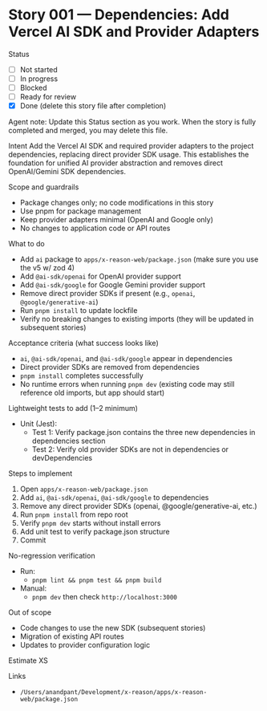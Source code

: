 # Story 001 — Dependencies: Add Vercel AI SDK and Provider Adapters

Status
- [ ] Not started
- [ ] In progress
- [ ] Blocked
- [ ] Ready for review
- [x] Done (delete this story file after completion)

Agent note: Update this Status section as you work. When the story is fully completed and merged, you may delete this file.

Intent
Add the Vercel AI SDK and required provider adapters to the project dependencies, replacing direct provider SDK usage. This establishes the foundation for unified AI provider abstraction and removes direct OpenAI/Gemini SDK dependencies.

Scope and guardrails
- Package changes only; no code modifications in this story
- Use pnpm for package management
- Keep provider adapters minimal (OpenAI and Google only)
- No changes to application code or API routes

What to do
- Add `ai` package to `apps/x-reason-web/package.json` (make sure you use the v5 w/ zod 4)
- Add `@ai-sdk/openai` for OpenAI provider support
- Add `@ai-sdk/google` for Google Gemini provider support
- Remove direct provider SDKs if present (e.g., `openai`, `@google/generative-ai`)
- Run `pnpm install` to update lockfile
- Verify no breaking changes to existing imports (they will be updated in subsequent stories)

Acceptance criteria (what success looks like)
- `ai`, `@ai-sdk/openai`, and `@ai-sdk/google` appear in dependencies
- Direct provider SDKs are removed from dependencies
- `pnpm install` completes successfully
- No runtime errors when running `pnpm dev` (existing code may still reference old imports, but app should start)

Lightweight tests to add (1–2 minimum)
- Unit (Jest):
  - Test 1: Verify package.json contains the three new dependencies in dependencies section
  - Test 2: Verify old provider SDKs are not in dependencies or devDependencies

Steps to implement
1) Open `apps/x-reason-web/package.json`
2) Add `ai`, `@ai-sdk/openai`, `@ai-sdk/google` to dependencies
3) Remove any direct provider SDKs (openai, @google/generative-ai, etc.)
4) Run `pnpm install` from repo root
5) Verify `pnpm dev` starts without install errors
6) Add unit test to verify package.json structure
7) Commit

No-regression verification
- Run:
  - `pnpm lint && pnpm test && pnpm build`
- Manual:
  - `pnpm dev` then check `http://localhost:3000`

Out of scope
- Code changes to use the new SDK (subsequent stories)
- Migration of existing API routes
- Updates to provider configuration logic

Estimate
XS

Links
- `/Users/anandpant/Development/x-reason/apps/x-reason-web/package.json`